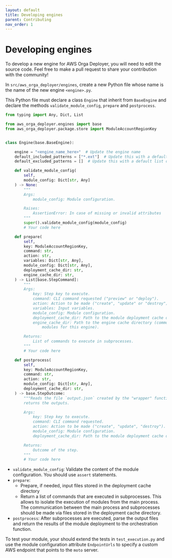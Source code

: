 ```yaml
---
layout: default
title: Developing engines
parent: Contributing
nav_order: 1
---
```


# Developing engines

To develop a new engine for AWS Orga Deployer, you will need to edit the source code. Feel free to make a pull request to share your contribution with the community!

In `src/aws_orga_deployer/engines`, create a new Python file whose name is the name of the new engine `<engine>.py`.

This Python file must declare a class `Engine` that inherit from `BaseEngine` and declare the methods `validate_module_config`, `prepare` and `postprocess`.

```python
from typing import Any, Dict, List

from aws_orga_deployer.engines import base
from aws_orga_deployer.package.store import ModuleAccountRegionKey


class Engine(base.BaseEngine):

    engine = "<engine_name_here>"  # Update the engine name
    default_included_patterns = ["*.ext"]  # Update this with a default list of filename patterns to include for the module hash
    default_excluded_patterns = []  # Update this with a default list of filename patterns to exclude for the module hash

    def validate_module_config(
        self,
        module_config: Dict[str, Any]
    ) -> None:
        """
        Args:
            module_config: Module configuration.

        Raises:
            AssertionError: In case of missing or invalid attributes
        """
        super().validate_module_config(module_config)
        # Your code here

    def prepare(
        self,
        key: ModuleAccountRegionKey,
        command: str,
        action: str,
        variables: Dict[str, Any],
        module_config: Dict[str, Any],
        deployment_cache_dir: str,
        engine_cache_dir: str,
    ) -> List[base.StepCommand]:
        """
        Args:
            key: Step key to execute.
            command: CLI command requested ("preview" or "deploy").
            action: Action to be made ("create", "update" or "destroy").
            variables: Input variables.
            module_config: Module configuration.
            deployment_cache_dir: Path to the module deployment cache directory.
            engine_cache_dir: Path to the engine cache directory (common to all
                modules for this engine).

        Returns:
            List of commands to execute in subprocesses.
        """
        # Your code here

    def postprocess(
        self,
        key: ModuleAccountRegionKey,
        command: str,
        action: str,
        module_config: Dict[str, Any],
        deployment_cache_dir: str,
    ) -> base.StepOutcome:
        """Reads the file `output.json` created by the "wrapper" function and
        returns the outputs.

        Args:
            key: Step key to execute.
            command: CLI command requested.
            action: Action to be made ("create", "update", "destroy").
            module_config: Module configuration.
            deployment_cache_dir: Path to the module deployment cache directory.

        Returns:
            Outcome of the step.
        """
        # Your code here
```

* `validate_module_config`: Validate the content of the module configuration. You should use `assert` statements.
* `prepare`:
    * Prepare, if needed, input files stored in the deployment cache directory
    * Return a list of commands that are executed in subprocesses. This allows to isolate the execution of modules from the main process. The communication between the main process and subprocesses should be made via files stored in the deployment cache directory.
* `postprocess`: After subprocesses are executed, parse the output files and return the results of the module deployment to the orchestration function.

To test your module, your should extend the tests in `test_execution.py` and use the module configuration attribute `EndpointUrls` to specify a custom AWS endpoint that points to the `moto` server.
